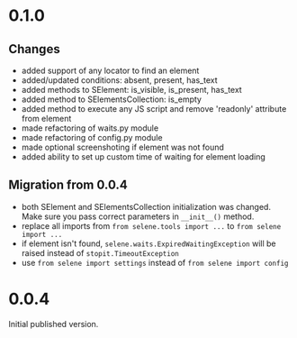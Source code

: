 # 0.1.0
## Changes
- added support of any locator to find an element
- added/updated conditions: absent, present, has_text
- added methods to SElement: is_visible, is_present, has_text
- added method to SElementsCollection: is_empty
- added method to execute any JS script and remove 'readonly' attribute from element
- made refactoring of waits.py module
- made refactoring of config.py module
- made optional screenshoting if element was not found
- added ability to set up custom time of waiting for element loading

## Migration from 0.0.4
- both SElement and  SElementsCollection initialization was changed. Make sure you pass correct parameters 
in ```__init__()``` method. 
- replace all imports from ```from selene.tools import ...``` to ```from selene import ...```
- if element isn't found, ```selene.waits.ExpiredWaitingException``` will be raised instead of 
```stopit.TimeoutException```
- use ```from selene import settings``` instead of ```from selene import config```

# 0.0.4
Initial published version.